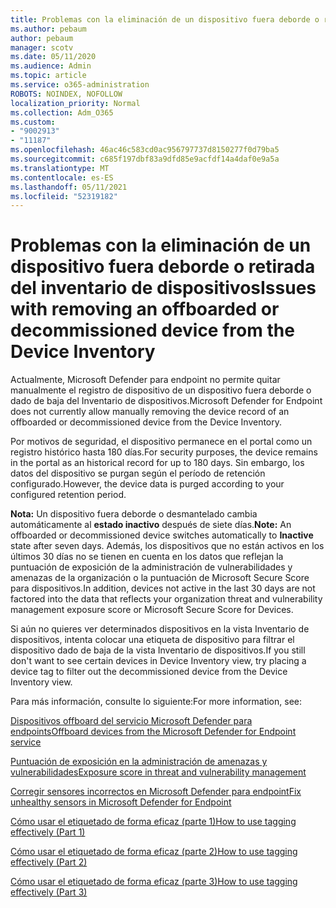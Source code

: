 ```yaml
---
title: Problemas con la eliminación de un dispositivo fuera deborde o retirada del inventario de dispositivos
ms.author: pebaum
author: pebaum
manager: scotv
ms.date: 05/11/2020
ms.audience: Admin
ms.topic: article
ms.service: o365-administration
ROBOTS: NOINDEX, NOFOLLOW
localization_priority: Normal
ms.collection: Adm_O365
ms.custom:
- "9002913"
- "11187"
ms.openlocfilehash: 46ac46c583cd0ac956797737d8150277f0d79ba5
ms.sourcegitcommit: c685f197dbf83a9dfd85e9acfdf14a4daf0e9a5a
ms.translationtype: MT
ms.contentlocale: es-ES
ms.lasthandoff: 05/11/2021
ms.locfileid: "52319182"
---
```

# <a name="issues-with-removing-an-offboarded-or-decommissioned-device-from-the-device-inventory"></a><span data-ttu-id="48296-102">Problemas con la eliminación de un dispositivo fuera deborde o retirada del inventario de dispositivos</span><span class="sxs-lookup"><span data-stu-id="48296-102">Issues with removing an offboarded or decommissioned device from the Device Inventory</span></span>

<span data-ttu-id="48296-103">Actualmente, Microsoft Defender para endpoint no permite quitar manualmente el registro de dispositivo de un dispositivo fuera deborde o dado de baja del Inventario de dispositivos.</span><span class="sxs-lookup"><span data-stu-id="48296-103">Microsoft Defender for Endpoint does not currently allow manually removing the device record of an offboarded or decommissioned device from the Device Inventory.</span></span>

<span data-ttu-id="48296-104">Por motivos de seguridad, el dispositivo permanece en el portal como un registro histórico hasta 180 días.</span><span class="sxs-lookup"><span data-stu-id="48296-104">For security purposes, the device remains in the portal as an historical record for up to 180 days.</span></span> <span data-ttu-id="48296-105">Sin embargo, los datos del dispositivo se purgan según el período de retención configurado.</span><span class="sxs-lookup"><span data-stu-id="48296-105">However, the device data is purged according to your configured retention period.</span></span>

<span data-ttu-id="48296-106">**Nota:** Un dispositivo fuera deborde o desmantelado cambia automáticamente al **estado inactivo** después de siete días.</span><span class="sxs-lookup"><span data-stu-id="48296-106">**Note:** An offboarded or decommissioned device switches automatically to **Inactive** state after seven days.</span></span> <span data-ttu-id="48296-107">Además, los dispositivos que no están activos en los últimos 30 días no se tienen en cuenta en los datos que reflejan la puntuación de exposición de la administración de vulnerabilidades y amenazas de la organización o la puntuación de Microsoft Secure Score para dispositivos.</span><span class="sxs-lookup"><span data-stu-id="48296-107">In addition, devices not active in the last 30 days are not factored into the data that reflects your organization threat and vulnerability management exposure score or Microsoft Secure Score for Devices.</span></span>
 
<span data-ttu-id="48296-108">Si aún no quieres ver determinados dispositivos en la vista Inventario de dispositivos, intenta colocar una etiqueta de dispositivo para filtrar el dispositivo dado de baja de la vista Inventario de dispositivos.</span><span class="sxs-lookup"><span data-stu-id="48296-108">If you still don't want to see certain devices in Device Inventory view, try placing a device tag to filter out the decommissioned device from the Device Inventory view.</span></span>

<span data-ttu-id="48296-109">Para más información, consulte lo siguiente:</span><span class="sxs-lookup"><span data-stu-id="48296-109">For more information, see:</span></span>

[<span data-ttu-id="48296-110">Dispositivos offboard del servicio Microsoft Defender para endpoints</span><span class="sxs-lookup"><span data-stu-id="48296-110">Offboard devices from the Microsoft Defender for Endpoint service</span></span>](/microsoft-365/security/defender-endpoint/offboard-machines.md)

[<span data-ttu-id="48296-111">Puntuación de exposición en la administración de amenazas y vulnerabilidades</span><span class="sxs-lookup"><span data-stu-id="48296-111">Exposure score in threat and vulnerability management</span></span>](/microsoft-365/security/defender-endpoint/tvm-exposure-score.md)

[<span data-ttu-id="48296-112">Corregir sensores incorrectos en Microsoft Defender para endpoint</span><span class="sxs-lookup"><span data-stu-id="48296-112">Fix unhealthy sensors in Microsoft Defender for Endpoint</span></span>](/microsoft-365/security/defender-endpoint/fix-unhealthy-sensors#inactive-devices.md)

[<span data-ttu-id="48296-113">Cómo usar el etiquetado de forma eficaz (parte 1)</span><span class="sxs-lookup"><span data-stu-id="48296-113">How to use tagging effectively (Part 1)</span></span>](https://techcommunity.microsoft.com/t5/microsoft-defender-for-endpoint/how-to-use-tagging-effectively-part-1/ba-p/1964058)

[<span data-ttu-id="48296-114">Cómo usar el etiquetado de forma eficaz (parte 2)</span><span class="sxs-lookup"><span data-stu-id="48296-114">How to use tagging effectively (Part 2)</span></span>](https://techcommunity.microsoft.com/t5/microsoft-defender-for-endpoint/how-to-use-tagging-effectively-part-2/ba-p/1962008)

[<span data-ttu-id="48296-115">Cómo usar el etiquetado de forma eficaz (parte 3)</span><span class="sxs-lookup"><span data-stu-id="48296-115">How to use tagging effectively (Part 3)</span></span>](https://techcommunity.microsoft.com/t5/microsoft-defender-for-endpoint/how-to-use-tagging-effectively-part-3/ba-p/1964073)




